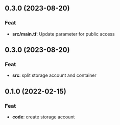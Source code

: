## 0.3.0 (2023-08-20)

### Feat

- **src/main.tf**: Update parameter for public access

## 0.3.0 (2023-08-20)

### Feat

- **src**: split storage account and container

## 0.1.0 (2022-02-15)

### Feat

- **code**: create storage account
